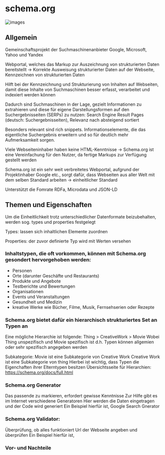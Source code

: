 # schema.org

![images](https://user-images.githubusercontent.com/115710574/199530617-84e6b6a3-3c28-4f70-89cf-6169ffcb47a3.jpg)

## Allgemein

Gemeinschaftsprojekt der Suchmaschinenanbieter Google, Microsoft, Yahoo und Yandex

Webportal, welches das Markup zur Auszeichnung von strukturierten Daten bereitstellt -> Korrekte Ausweisung strukturierter Daten auf der Webseite, Kennzeichnen von strukturierten Daten

Hilft bei der Kennzeichnung und Strukturierung von Inhalten auf Webseiten, damit diese Inhalte von Suchmaschinen besser erfasst, verarbeitet und indexiert werden können

Dadurch sind Suchmaschinen in der Lage, gezielt Informationen zu extrahieren und diese für eigene Darstellungsformen auf den Suchergebnisseiten (SERPs) zu nutzen: Search Engine Result Pages (deutsch: Suchergebnisseiten), Relevanz nach absteigend sortiert

Besonders relevant sind rich snippets. Informationselemente, die das eigentliche Suchergebnis erweitern und so für deutlich mehr Aufmerksamkeit sorgen.

Viele Webseiteninhaber haben keine HTML-Kenntnisse -> Schema.org ist eine Vereinfachung für den Nutzer, da fertige Markups zur Verfügung gestellt werden

Schema.org ist ein sehr weit verbreitetes Webportal, aufgrund der Projektinhaber Google etc., sorgt dafür, dass Webseiten aus aller Welt mit dem selben Standard arbeiten -> einheitlicher Standard

Unterstützt die Fomrate RDFa, Microdata und JSON-LD

## Themen und Eigenschaften

Um die Einheitlichkeit trotz unterschiedlicher Datenformate beizubehalten, werden sog. types und properties festgelegt

Types: lassen sich inhaltlichen Elemente zuordnen

Properties: der zuvor definierte Typ wird mit Werten versehen

### Inhaltstypen, die oft vorkommen, können mit Schema.org gesondert hervorgehoben werden:
- Personen
- Orte (darunter Geschäfte und Restaurants)
- Produkte und Angebote
- Testberichte und Bewertungen
- Organisationen
- Events und Veranstaltungen
- Gesundheit und Medizin
- kreative Werke wie Bücher, Filme, Musik, Fernsehserien oder Rezepte

### Schema.org bietet dafür ein hierarchisch strukturiertes Set an Typen an

Eine mögliche Hierarchie ist folgende:
Thing > CreativeWork > Movie
Wobei Thing unspezifisch und Movie spezifisch ist
d.h. Typen können allgemien oder sehr spezifisch angegeben werden

Subkategorie:
Movie ist eine Subkategorie von Creative Work
Creative Work ist eine Subkategorie von thing
Hierbei ist wichtig, dass Typen die Eigenchaften ihrer Elterntypen besitzen
Übersichtsseite für Hierarchien: https://schema.org/docs/full.html

### Schema.org Generator
Das passende zu markieren, erfordert gewisse Kenntnisse
Zur Hilfe gibt es im Internet verschiedene Generatoren
Hier werden die Daten eingetragen und der Code wird generiert
Ein Beispiel hierfür ist, Google Search Gnerator

### Schema.org Validator:
Überprüfung, ob alles funktioniert
Url der Webseite angeben und überprüfen
Ein Beispiel hierfür ist,

### Vor- und Nachteile
